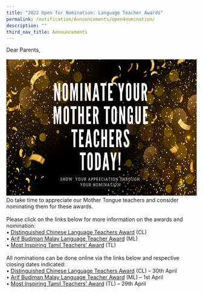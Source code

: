 ```yaml
---
title: "2022 Open for Nomination: Language Teacher Awards"
permalink: /notification/Announcements/open4nomination/
description: ""
third_nav_title: Announcements
---
```

Dear Parents,
<br><br><img style="width: 640px; height: 360px;" class="ive_eobj_center" alt="MT Teacher Nomination.png" src="/images/Announcement/MT%20Teacher%20Nomination.png"><br>Do take time to appreciate our Mother Tongue teachers and consider nominating them for these awards.<br>
<br>Please click on the links below for more information on the awards and nomination:<br>•	<a target="_blank" href="https://www.gevme.com/dclta2022">Distinguished Chinese Language Teachers Award</a> (CL)
<br>•	<a target="_blank" href="https://www.moe.gov.sg/news/press-releases/20220204-nominations-open-for-arif-budiman-malay-language-teacher-award-2022">Arif Budiman Malay Language Teacher Award</a> (ML)
<br>•	<a target="_blank" href="https://www.moe.gov.sg/news/press-releases/20220204-open-for-nominations-most-inspiring-tamil-teachers-award-2022">Most Inspiring Tamil Teachers’ Award</a> (TL)
<br><br>All nominations can be done online via the links below and respective closing dates indicated:
<br>•	<a target="_blank" href="https://www.gevme.com/34715664/registration/order/form">Distinguished Chinese Language Teachers Award</a> (CL) – 30th April
<br>•	<a target="_blank" href="https://go.gov.sg/agab2022">Arif Budiman Malay Language Teacher Award</a> (ML) – 1st April
<br>•	<a target="_blank" href="https://form.gov.sg/#!/61de4a97bdbbe60012422794">Most Inspiring Tamil Teachers’ Award</a> (TL) – 29th April<br><br>